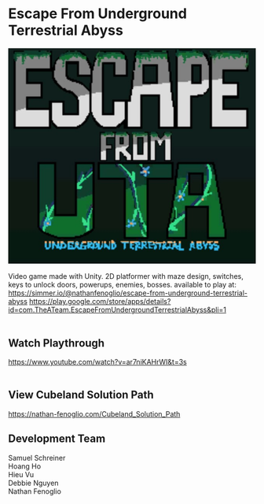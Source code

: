# Escape From Underground Terrestrial Abyss <br/>
![alt text](https://github.com/nathanfenoglio/Escape-From-Underground-Terrestrial-Abyss/blob/master/images/Title_Screen_Screenshot.jpg)

Video game made with Unity. 2D platformer with maze design, switches, keys to unlock doors, powerups, enemies, bosses. available to play at: <br/>
https://simmer.io/@nathanfenoglio/escape-from-underground-terrestrial-abyss https://play.google.com/store/apps/details?id=com.TheATeam.EscapeFromUndergroundTerrestrialAbyss&pli=1<br/>
<br/>

## Watch Playthrough <br/>
https://www.youtube.com/watch?v=ar7niKAHrWI&t=3s
<br/><br/>

## View Cubeland Solution Path <br/>
https://nathan-fenoglio.com/Cubeland_Solution_Path

## Development Team <br/>
Samuel Schreiner <br/>
Hoang Ho <br/>
Hieu Vu <br/>
Debbie Nguyen <br/>
Nathan Fenoglio <br/>
